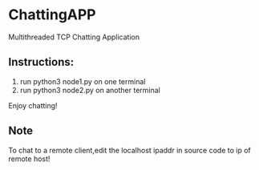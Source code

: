 # ChattingAPP
Multithreaded TCP Chatting Application


## Instructions:


1. run python3 node1.py on one terminal
2. run python3 node2.py on another terminal


Enjoy chatting!


## Note

To chat to a remote client,edit the localhost ipaddr in source code to ip of remote host!
